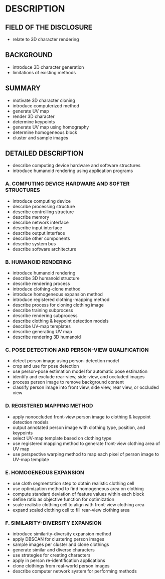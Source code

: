 # DESCRIPTION

## FIELD OF THE DISCLOSURE

- relate to 3D character rendering

## BACKGROUND

- introduce 3D character generation
- limitations of existing methods

## SUMMARY

- motivate 3D character cloning
- introduce computerized method
- generate UV map
- render 3D character
- determine keypoints
- generate UV map using homography
- determine homogeneous block
- cluster and sample images

## DETAILED DESCRIPTION

- describe computing device hardware and software structures
- introduce humanoid rendering using application programs

### A. COMPUTING DEVICE HARDWARE AND SOFTER STRUCTURES

- introduce computing device
- describe processing structure
- describe controlling structure
- describe memory
- describe network interface
- describe input interface
- describe output interface
- describe other components
- describe system bus
- describe software architecture

### B. HUMANOID RENDERING

- introduce humanoid rendering
- describe 3D humanoid structure
- describe rendering process
- introduce clothing-clone method
- introduce homogeneous expansion method
- introduce registered clothing-mapping method
- describe process for cloning clothing image
- describe training subprocess
- describe rendering subprocess
- describe clothing & keypoint detection models
- describe UV-map templates
- describe generating UV map
- describe rendering 3D humanoid

### C. POSE DETECTION AND PERSON-VIEW QUALIFICATION

- detect person image using person-detection model
- crop and use for pose detection
- use person-pose estimation model for automatic pose estimation
- identify and exclude rear-view, side-view, and occluded images
- process person image to remove background content
- classify person image into front view, side view, rear view, or occluded view

### D. REGISTERED MAPPING METHOD

- apply nonoccluded front-view person image to clothing & keypoint detection models
- output annotated person image with clothing type, position, and keypoints
- select UV-map template based on clothing type
- use registered mapping method to generate front-view clothing area of UV map
- use perspective warping method to map each pixel of person image to UV-map template

### E. HOMOGENEOUS EXPANSION

- use cloth segmentation step to obtain realistic clothing cell
- use optimization method to find homogeneous area on clothing
- compute standard deviation of feature values within each block
- define ratio as objective function for optimization
- scale realistic clothing cell to align with front-view clothing area
- expand scaled clothing cell to fill rear-view clothing area

### F. SIMILARITY-DIVERSITY EXPANSION

- introduce similarity-diversity expansion method
- apply DBSCAN for clustering person images
- sample images per cluster and clone clothings
- generate similar and diverse characters
- use strategies for creating characters
- apply in person re-identification applications
- clone clothings from real-world person images
- describe computer network system for performing methods

